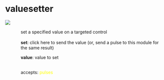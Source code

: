 
<a name=valuesetter></a><br>
# <b>valuesetter</b>
<img src="https://www.bespokesynth.com/docs/screenshots/valuesetter.png"><br>
<div style="display:inline-block;margin-left:50px;">
set a specified value on a targeted control<br/><br/>
<b>set</b>: click here to send the value (or, send a pulse to this module for the same result)<br>

<b>value</b>: value to set<br>

<br>accepts: <font color=yellow>pulses</font> <br></div>

